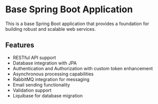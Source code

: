 # Base Spring Boot Application

This is a base Spring Boot application that provides a foundation for building robust and scalable web services.

## Features

- RESTful API support
- Database integration with JPA
- Authentication and Authorization with custom token enhancement
- Asynchronous processing capabilities
- RabbitMQ integration for messaging
- Email sending functionality
- Validation support
- Liquibase for database migration